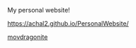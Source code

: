 My personal website!


https://achal2.github.io/PersonalWebsite/

[movdragonite](https://github.com/user-attachments/assets/53f6a8e7-e0b1-4b09-8a29-bb51ab8a482f)
